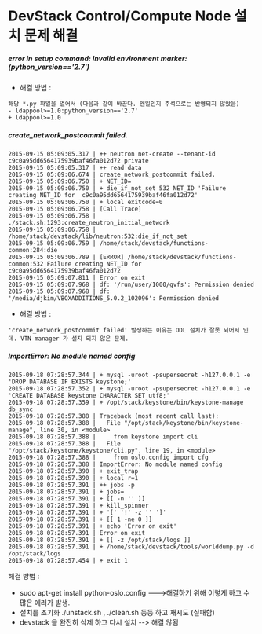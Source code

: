 DevStack Control/Compute Node 설치 문제 해결
===========================================

##### error in setup command: Invalid environment marker: (python_version=='2.7') 
- 해결 방법 :
```
해당 *.py 파일을 열어서 (다음과 같이 바꾼다. 왠일인지 주석으로는 반영되지 않았음)
- ldappool>=1.0:python_version=='2.7' 
+ ldappool>=1.0
```

##### create_network_postcommit failed.
```
2015-09-15 05:09:05.317 | ++ neutron net-create --tenant-id c9c0a95dd6564175939baf46fa012d72 private
2015-09-15 05:09:05.317 | ++ read data
2015-09-15 05:09:06.674 | create_network_postcommit failed.
2015-09-15 05:09:06.750 | + NET_ID=
2015-09-15 05:09:06.750 | + die_if_not_set 532 NET_ID 'Failure creating NET_ID for  c9c0a95dd6564175939baf46fa012d72'
2015-09-15 05:09:06.750 | + local exitcode=0
2015-09-15 05:09:06.758 | [Call Trace]
2015-09-15 05:09:06.758 | ./stack.sh:1293:create_neutron_initial_network
2015-09-15 05:09:06.758 | /home/stack/devstack/lib/neutron:532:die_if_not_set
2015-09-15 05:09:06.759 | /home/stack/devstack/functions-common:284:die
2015-09-15 05:09:06.789 | [ERROR] /home/stack/devstack/functions-common:532 Failure creating NET_ID for c9c0a95dd6564175939baf46fa012d72
2015-09-15 05:09:07.811 | Error on exit
2015-09-15 05:09:07.968 | df: '/run/user/1000/gvfs': Permission denied
2015-09-15 05:09:07.968 | df: '/media/djkim/VBOXADDITIONS_5.0.2_102096': Permission denied
```
- 해결 방법 :
```
'create_network_postcommit failed' 발생하는 이유는 ODL 설치가 잘못 되어서 인데. VTN manager 가 설지 되지 않은 문제.
```

##### ImportError: No module named config
```
2015-09-18 07:28:57.344 | + mysql -uroot -psupersecret -h127.0.0.1 -e 'DROP DATABASE IF EXISTS keystone;'
2015-09-18 07:28:57.352 | + mysql -uroot -psupersecret -h127.0.0.1 -e 'CREATE DATABASE keystone CHARACTER SET utf8;'
2015-09-18 07:28:57.359 | + /opt/stack/keystone/bin/keystone-manage db_sync
2015-09-18 07:28:57.388 | Traceback (most recent call last):
2015-09-18 07:28:57.388 |   File "/opt/stack/keystone/bin/keystone-manage", line 30, in <module>
2015-09-18 07:28:57.388 |     from keystone import cli
2015-09-18 07:28:57.388 |   File "/opt/stack/keystone/keystone/cli.py", line 19, in <module>
2015-09-18 07:28:57.388 |     from oslo.config import cfg
2015-09-18 07:28:57.388 | ImportError: No module named config
2015-09-18 07:28:57.390 | + exit_trap
2015-09-18 07:28:57.390 | + local r=1
2015-09-18 07:28:57.391 | ++ jobs -p
2015-09-18 07:28:57.391 | + jobs=
2015-09-18 07:28:57.391 | + [[ -n '' ]]
2015-09-18 07:28:57.391 | + kill_spinner
2015-09-18 07:28:57.391 | + '[' '!' -z '' ']'
2015-09-18 07:28:57.391 | + [[ 1 -ne 0 ]]
2015-09-18 07:28:57.391 | + echo 'Error on exit'
2015-09-18 07:28:57.391 | Error on exit
2015-09-18 07:28:57.391 | + [[ -z /opt/stack/logs ]]
2015-09-18 07:28:57.391 | + /home/stack/devstack/tools/worlddump.py -d /opt/stack/logs
2015-09-18 07:28:57.454 | + exit 1
```
해결 방법 :
- sudo apt-get install python-oslo.config --->해결하기 위해 이렇게 하고 수많은 에러가 발생.
- 설치를 초기화 ./unstack.sh ,  ./clean.sh 등등 하고 재시도 (실패함)
- devstack 을 완전히 삭제 하고 다시 설치 --> 해결 않됨

